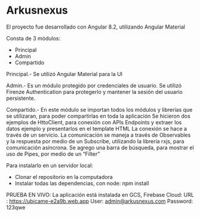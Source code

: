 # Arkusnexus

El proyecto fue desarrollado con Angular 8.2, utilizando Angular Material

Consta de 3 módulos:
  + Principal
  + Admin
  + Compartido

Principal.-
Se utilizó Angular Material para la UI

Admin.-
Es un módulo protegido por credenciales de usuario.
Se utilizó Firenze Authentication para protegerlo y mantener la sesión del usuario persistente.

Compartido.-
En este módulo se importan todos los módulos y librerías que se utilizaran, para poder compartirlas en toda la aplicación
Se hicieron dos ejemplos de HttoClient, para conexión con APIs Endpoints y extraer los datos ejemplo y presentarlos en el template HTML
La conexión se hace a través de un servicio.
La comunicación  se maneja a través de Observables y la respuesta por medio de un Subscribe, utilizando la librería rxjs, para comunicación asíncrona.
Se agrego una barra de búsqueda, para mostrar el uso de Pipes, por medio de un “Filter”

Para instalarlo en un servidor local:
+ Clonar el repositorio en la computadora
+ Instalar todas las dependencias, con node:  npm install


PRUEBA EN VIVO:
La aplicación está instalada en GCS, Firebase Cloud:
URL :  https://ubicame-e2a9b.web.app
User:  admin@arkusnexus.com
Password:  123qwe








